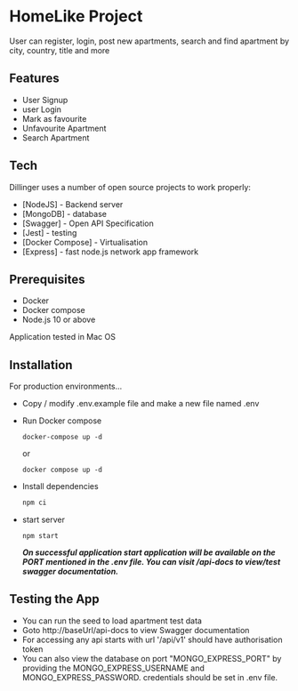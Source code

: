 # HomeLike Project

User can register, login, post new apartments, search and find apartment by city, country, title and more

## Features

- User Signup
- user Login
- Mark as favourite
- Unfavourite Apartment
- Search Apartment


## Tech

Dillinger uses a number of open source projects to work properly:

- [NodeJS] - Backend server
- [MongoDB] - database
- [Swagger] - Open API Specification
- [Jest] - testing
- [Docker Compose] - Virtualisation
- [Express] - fast node.js network app framework

## Prerequisites

- Docker
- Docker compose
- Node.js 10 or above

Application tested in Mac OS

## Installation

For production environments...

* Copy / modify .env.example file and make a new file named .env
*  Run Docker compose

    ```
    docker-compose up -d
    ```
   or
    ```
    docker compose up -d
    ```
* Install dependencies
    ```sh
    npm ci
    ```
* start server
    ```
    npm start
    ```
  ***On successful application start application will be available on the PORT mentioned in the .env file. You can visit /api-docs to view/test swagger documentation.***
## Testing the App
-  You can run the seed to load apartment test data
-  Goto http://baseUrl/api-docs to view  Swagger documentation
-  For accessing any api starts with url '/api/v1' should have authorisation token
-  You can also view the database on port "MONGO_EXPRESS_PORT" by providing the MONGO_EXPRESS_USERNAME and MONGO_EXPRESS_PASSWORD. credentials should be set in .env file.











